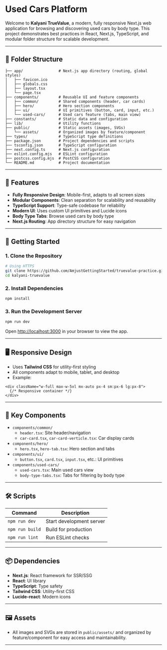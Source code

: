 #  Used Cars Platform

Welcome to **Kalyani TrueValue**, a modern, fully responsive Next.js web application for browsing and discovering used cars by body type. This project demonstrates best practices in React, Next.js, TypeScript, and modular folder structure for scalable development.

---

## 📁 Folder Structure

```text
├── app/                # Next.js app directory (routing, global styles)
│   ├── favicon.ico
│   ├── globals.css
│   ├── layout.tsx
│   └── page.tsx
├── components/         # Reusable UI and feature components
│   ├── common/         # Shared components (header, car cards)
│   ├── hero/           # Hero section components
│   ├── ui/             # UI primitives (button, card, input, etc.)
│   └── used-cars/      # Used cars feature (tabs, main view)
├── constants/          # Static data and configuration
├── lib/                # Utility functions
├── public/             # Static assets (images, SVGs)
│   └── assets/         # Organized images by feature/component
├── types/              # TypeScript type definitions
├── package.json        # Project dependencies and scripts
├── tsconfig.json       # TypeScript configuration
├── next.config.ts      # Next.js configuration
├── eslint.config.mjs   # ESLint configuration
├── postcss.config.mjs  # PostCSS configuration
└── README.md           # Project documentation
```

---

## 🌟 Features

- **Fully Responsive Design**: Mobile-first, adapts to all screen sizes
- **Modular Components**: Clean separation for scalability and reusability
- **TypeScript Support**: Type-safe codebase for reliability
- **Modern UI**: Uses custom UI primitives and Lucide icons
- **Body Type Tabs**: Browse used cars by body type
- **Next.js Routing**: App directory structure for easy navigation

---

## 🚀 Getting Started

### 1. Clone the Repository

```bash
# Using HTTPS
git clone https://github.com/AmjustGettingStarted/truevalue-practice.git
cd kalyani-truevalue
```

### 2. Install Dependencies

```bash
npm install
```

### 3. Run the Development Server

```bash
npm run dev
```

Open [http://localhost:3000](http://localhost:3000) in your browser to view the app.

---

## 🖥️ Responsive Design

- Uses **Tailwind CSS** for utility-first styling
- All components adapt to mobile, tablet, and desktop
- Example:

```tsx
<div className="w-full max-w-5xl mx-auto px-4 sm:px-6 lg:px-8">
  {/* Responsive container */}
</div>
```

---

## 🧩 Key Components

- `components/common/`
  - `header.tsx`: Site header/navigation
  - `car-card.tsx`, `car-card-verticle.tsx`: Car display cards
- `components/hero/`
  - `hero.tsx`, `hero-tab.tsx`: Hero section and tabs
- `components/ui/`
  - `button.tsx`, `card.tsx`, `input.tsx`, etc.: UI primitives
- `components/used-cars/`
  - `used-cars.tsx`: Main used cars view
  - `body-type-tabs.tsx`: Tabs for filtering by body type

---

## 🛠️ Scripts

| Command         | Description              |
| --------------- | ------------------------ |
| `npm run dev`   | Start development server |
| `npm run build` | Build for production     |
| `npm run lint`  | Run ESLint checks        |

---

## 📦 Dependencies

- **Next.js**: React framework for SSR/SSG
- **React**: UI library
- **TypeScript**: Type safety
- **Tailwind CSS**: Utility-first CSS
- **Lucide-react**: Modern icons

---

## 🖼️ Assets

- All images and SVGs are stored in `public/assets/` and organized by feature/component for easy access and maintainability.

---

